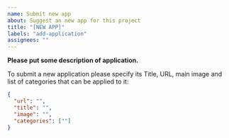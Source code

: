 ```yaml
---
name: Submit new app
about: Suggest an new app for this project
title: "[NEW APP]"
labels: "add-application"
assignees: ""
---
```


**Please put some description of application.**

To submit a new application please specify its Title, URL, main image and list of categories that can be applied to it:

```json
{
  "url": "",
  "title": "",
  "image": "",
  "categories": [""]
}
```
